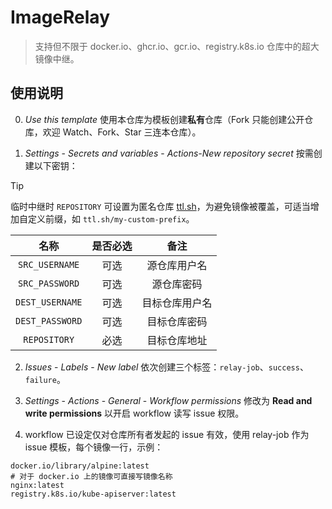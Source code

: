 # ImageRelay

> 支持但不限于 docker.io、ghcr.io、gcr.io、registry.k8s.io 仓库中的超大镜像中继。

## 使用说明

0. *Use this template* 使用本仓库为模板创建**私有**仓库（Fork 只能创建公开仓库，欢迎 Watch、Fork、Star 三连本仓库）。

1. *Settings* - *Secrets and variables* - *Actions-New repository secret* 按需创建以下密钥：

> [!TIP]
>
> 临时中继时 `REPOSITORY` 可设置为匿名仓库 [ttl.sh](https://ttl.sh)，为避免镜像被覆盖，可适当增加自定义前缀，如 `ttl.sh/my-custom-prefix`。

|      名称       | 是否必选 |      备注      |
| :-------------: | :------: | :------------: |
| `SRC_USERNAME`  |   可选   |  源仓库用户名  |
| `SRC_PASSWORD`  |   可选   |   源仓库密码   |
| `DEST_USERNAME` |   可选   | 目标仓库用户名 |
| `DEST_PASSWORD` |   可选   |  目标仓库密码  |
|  `REPOSITORY`   |   必选   |  目标仓库地址  |

2. *Issues* - *Labels* - *New label* 依次创建三个标签：`relay-job`、`success`、`failure`。

3. *Settings* - *Actions* - *General* - *Workflow permissions* 修改为 **Read and write permissions** 以开启 workflow 读写 issue 权限。

4. workflow 已设定仅对仓库所有者发起的 issue 有效，使用 relay-job 作为 issue 模板，每个镜像一行，示例：

```
docker.io/library/alpine:latest
# 对于 docker.io 上的镜像可直接写镜像名称
nginx:latest
registry.k8s.io/kube-apiserver:latest
```
